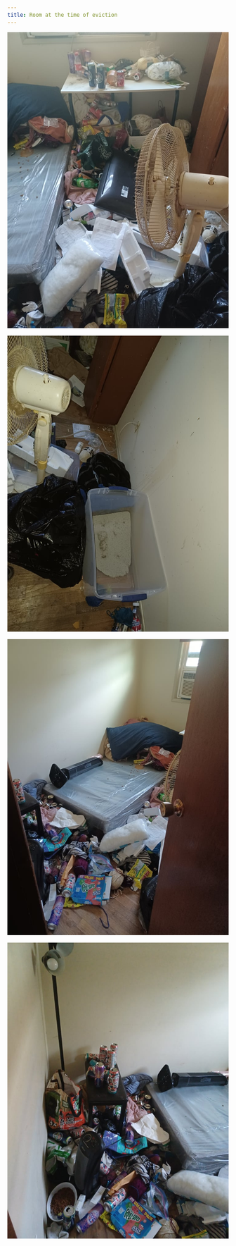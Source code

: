 ```yaml
---
title: Room at the time of eviction
---
```


![](/eviction/MattRoomBehindDoor.jpg)

![](/eviction/MattRoomBehindDoor2.jpg)

![](/eviction/MattRoomDoorway.jpg)

![](/eviction/MattRoomHallSide.jpg)

